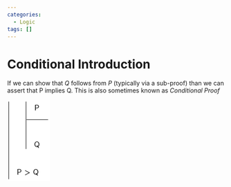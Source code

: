 ```yaml
---
categories:
  - Logic
tags: []
---
```


# Conditional Introduction

If we can show that $Q$ follows from $P$ (typically via a sub-proof) than we can
assert that P implies Q. This is also sometimes known as _Conditional Proof_

![](/img/cond-intro.png)

